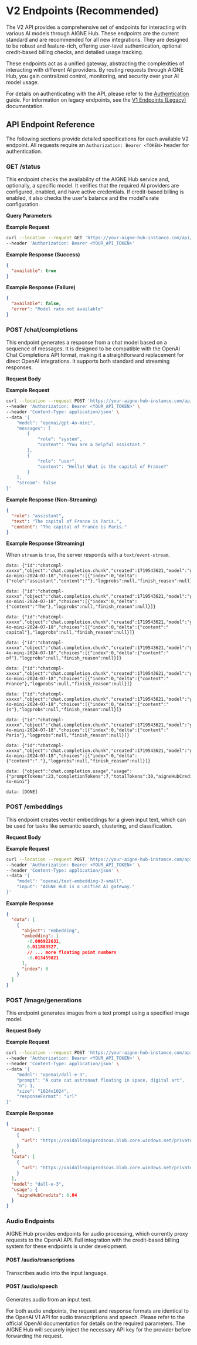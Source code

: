 # V2 Endpoints (Recommended)

The V2 API provides a comprehensive set of endpoints for interacting with various AI models through AIGNE Hub. These endpoints are the current standard and are recommended for all new integrations. They are designed to be robust and feature-rich, offering user-level authentication, optional credit-based billing checks, and detailed usage tracking.

These endpoints act as a unified gateway, abstracting the complexities of interacting with different AI providers. By routing requests through AIGNE Hub, you gain centralized control, monitoring, and security over your AI model usage.

For details on authenticating with the API, please refer to the [Authentication](./api-reference-authentication.md) guide. For information on legacy endpoints, see the [V1 Endpoints (Legacy)](./api-reference-v1-endpoints.md) documentation.

## API Endpoint Reference

The following sections provide detailed specifications for each available V2 endpoint. All requests require an `Authorization: Bearer <TOKEN>` header for authentication.

### GET /status

This endpoint checks the availability of the AIGNE Hub service and, optionally, a specific model. It verifies that the required AI providers are configured, enabled, and have active credentials. If credit-based billing is enabled, it also checks the user's balance and the model's rate configuration.

**Query Parameters**

<x-field-group>
  <x-field data-name="model" data-type="string" data-required="false" data-desc="The specific model to check availability for, in the format provider/model-name (e.g., openai/gpt-4o-mini)."></x-field>
</x-field-group>

**Example Request**

```bash Check availability for a specific model icon=lucide:terminal
curl --location --request GET 'https://your-aigne-hub-instance.com/api/v2/status?model=openai/gpt-4o-mini' \
--header 'Authorization: Bearer <YOUR_API_TOKEN>'
```

**Example Response (Success)**

```json icon=lucide:braces
{
  "available": true
}
```

**Example Response (Failure)**

```json icon=lucide:braces
{
  "available": false,
  "error": "Model rate not available"
}
```

### POST /chat/completions

This endpoint generates a response from a chat model based on a sequence of messages. It is designed to be compatible with the OpenAI Chat Completions API format, making it a straightforward replacement for direct OpenAI integrations. It supports both standard and streaming responses.

**Request Body**

<x-field-group>
  <x-field data-name="model" data-type="string" data-required="true" data-desc="The identifier for the model to use (e.g., openai/gpt-4o-mini, google/gemini-1.5-pro-latest)."></x-field>
  <x-field data-name="messages" data-type="array" data-required="true" data-desc="An array of message objects representing the conversation history.">
    <x-field data-name="role" data-type="string" data-required="true" data-desc="The role of the message author. Can be 'system', 'user', 'assistant', or 'tool'."></x-field>
    <x-field data-name="content" data-type="string | array" data-required="true" data-desc="The content of the message. This can be a string or an array for multi-part messages (e.g., text and images)."></x-field>
  </x-field>
  <x-field data-name="stream" data-type="boolean" data-default="false" data-required="false" data-desc="If set to true, the response will be streamed back in chunks as they are generated."></x-field>
  <x-field data-name="maxTokens" data-type="integer" data-required="false" data-desc="The maximum number of tokens to generate in the completion."></x-field>
  <x-field data-name="temperature" data-type="number" data-default="1" data-required="false" data-desc="Controls randomness. Lower values make the model more deterministic. Range: 0.0 to 2.0."></x-field>
  <x-field data-name="topP" data-type="number" data-default="1" data-required="false" data-desc="Nucleus sampling parameter. The model considers tokens with topP probability mass. Range: 0.0 to 1.0."></x-field>
  <x-field data-name="presencePenalty" data-type="number" data-default="0" data-required="false" data-desc="Penalizes new tokens based on whether they appear in the text so far. Range: -2.0 to 2.0."></x-field>
  <x-field data-name="frequencyPenalty" data-type="number" data-default="0" data-required="false" data-desc="Penalizes new tokens based on their existing frequency in the text so far. Range: -2.0 to 2.0."></x-field>
  <x-field data-name="tools" data-type="array" data-required="false" data-desc="A list of tools the model may call. Currently, only functions are supported."></x-field>
  <x-field data-name="toolChoice" data-type="string | object" data-required="false" data-desc="Controls which tool is called by the model. Can be 'none', 'auto', 'required', or a specific function."></x-field>
</x-field-group>

**Example Request**

```bash icon=lucide:terminal
curl --location --request POST 'https://your-aigne-hub-instance.com/api/v2/chat/completions' \
--header 'Authorization: Bearer <YOUR_API_TOKEN>' \
--header 'Content-Type: application/json' \
--data '{
    "model": "openai/gpt-4o-mini",
    "messages": [
        {
            "role": "system",
            "content": "You are a helpful assistant."
        },
        {
            "role": "user",
            "content": "Hello! What is the capital of France?"
        }
    ],
    "stream": false
}'
```

**Example Response (Non-Streaming)**

```json icon=lucide:braces
{
  "role": "assistant",
  "text": "The capital of France is Paris.",
  "content": "The capital of France is Paris."
}
```

**Example Response (Streaming)**

When `stream` is `true`, the server responds with a `text/event-stream`.

```text Server-Sent Events icon=lucide:file-text
data: {"id":"chatcmpl-xxxxx","object":"chat.completion.chunk","created":1719543621,"model":"gpt-4o-mini-2024-07-18","choices":[{"index":0,"delta":{"role":"assistant","content":""},"logprobs":null,"finish_reason":null}]}

data: {"id":"chatcmpl-xxxxx","object":"chat.completion.chunk","created":1719543621,"model":"gpt-4o-mini-2024-07-18","choices":[{"index":0,"delta":{"content":"The"},"logprobs":null,"finish_reason":null}]}

data: {"id":"chatcmpl-xxxxx","object":"chat.completion.chunk","created":1719543621,"model":"gpt-4o-mini-2024-07-18","choices":[{"index":0,"delta":{"content":" capital"},"logprobs":null,"finish_reason":null}]}

data: {"id":"chatcmpl-xxxxx","object":"chat.completion.chunk","created":1719543621,"model":"gpt-4o-mini-2024-07-18","choices":[{"index":0,"delta":{"content":" of"},"logprobs":null,"finish_reason":null}]}

data: {"id":"chatcmpl-xxxxx","object":"chat.completion.chunk","created":1719543621,"model":"gpt-4o-mini-2024-07-18","choices":[{"index":0,"delta":{"content":" France"},"logprobs":null,"finish_reason":null}]}

data: {"id":"chatcmpl-xxxxx","object":"chat.completion.chunk","created":1719543621,"model":"gpt-4o-mini-2024-07-18","choices":[{"index":0,"delta":{"content":" is"},"logprobs":null,"finish_reason":null}]}

data: {"id":"chatcmpl-xxxxx","object":"chat.completion.chunk","created":1719543621,"model":"gpt-4o-mini-2024-07-18","choices":[{"index":0,"delta":{"content":" Paris"},"logprobs":null,"finish_reason":null}]}

data: {"id":"chatcmpl-xxxxx","object":"chat.completion.chunk","created":1719543621,"model":"gpt-4o-mini-2024-07-18","choices":[{"index":0,"delta":{"content":"."},"logprobs":null,"finish_reason":null}]}

data: {"object":"chat.completion.usage","usage":{"promptTokens":23,"completionTokens":7,"totalTokens":30,"aigneHubCredits":0.00000485,"modelCallId":"mca_..."},"model":"openai/gpt-4o-mini"}

data: [DONE]
```

### POST /embeddings

This endpoint creates vector embeddings for a given input text, which can be used for tasks like semantic search, clustering, and classification.

**Request Body**

<x-field-group>
  <x-field data-name="model" data-type="string" data-required="true" data-desc="The identifier for the embedding model to use (e.g., openai/text-embedding-3-small)."></x-field>
  <x-field data-name="input" data-type="string | array" data-required="true" data-desc="The input text to embed. It can be a single string or an array of strings."></x-field>
</x-field-group>

**Example Request**

```bash icon=lucide:terminal
curl --location --request POST 'https://your-aigne-hub-instance.com/api/v2/embeddings' \
--header 'Authorization: Bearer <YOUR_API_TOKEN>' \
--header 'Content-Type: application/json' \
--data '{
    "model": "openai/text-embedding-3-small",
    "input": "AIGNE Hub is a unified AI gateway."
}'
```

**Example Response**

```json icon=lucide:braces
{
  "data": [
    {
      "object": "embedding",
      "embedding": [
        -0.008922631,
        0.011883527,
        // ... more floating point numbers
        -0.013459821
      ],
      "index": 0
    }
  ]
}
```

### POST /image/generations

This endpoint generates images from a text prompt using a specified image model.

**Request Body**

<x-field-group>
  <x-field data-name="model" data-type="string" data-required="true" data-desc="The identifier for the image generation model to use (e.g., openai/dall-e-3)."></x-field>
  <x-field data-name="prompt" data-type="string" data-required="true" data-desc="A detailed text description of the desired image(s)."></x-field>
  <x-field data-name="n" data-type="integer" data-default="1" data-required="false" data-desc="The number of images to generate. Must be between 1 and 10."></x-field>
  <x-field data-name="size" data-type="string" data-required="false" data-desc="The size of the generated images. Supported values depend on the model (e.g., '1024x1024', '1792x1024')."></x-field>
  <x-field data-name="quality" data-type="string" data-default="standard" data-required="false" data-desc="The quality of the image. Supported values are 'standard' and 'hd'."></x-field>
  <x-field data-name="style" data-type="string" data-default="vivid" data-required="false" data-desc="The style of the generated images. Supported values are 'vivid' and 'natural'."></x-field>
  <x-field data-name="responseFormat" data-type="string" data-default="url" data-required="false" data-desc="The format in which the generated images are returned. Must be one of 'url' or 'b64_json'."></x-field>
</x-field-group>

**Example Request**

```bash icon=lucide:terminal
curl --location --request POST 'https://your-aigne-hub-instance.com/api/v2/image/generations' \
--header 'Authorization: Bearer <YOUR_API_TOKEN>' \
--header 'Content-Type: application/json' \
--data '{
    "model": "openai/dall-e-3",
    "prompt": "A cute cat astronaut floating in space, digital art",
    "n": 1,
    "size": "1024x1024",
    "responseFormat": "url"
}'
```

**Example Response**

```json icon=lucide:braces
{
  "images": [
    {
      "url": "https://oaidalleapiprodscus.blob.core.windows.net/private/..."
    }
  ],
  "data": [
    {
      "url": "https://oaidalleapiprodscus.blob.core.windows.net/private/..."
    }
  ],
  "model": "dall-e-3",
  "usage": {
    "aigneHubCredits": 0.04
  }
}
```

### Audio Endpoints

AIGNE Hub provides endpoints for audio processing, which currently proxy requests to the OpenAI API. Full integration with the credit-based billing system for these endpoints is under development.

#### POST /audio/transcriptions

Transcribes audio into the input language.

#### POST /audio/speech

Generates audio from an input text.

For both audio endpoints, the request and response formats are identical to the OpenAI V1 API for audio transcriptions and speech. Please refer to the official OpenAI documentation for details on the required parameters. The AIGNE Hub will securely inject the necessary API key for the provider before forwarding the request.